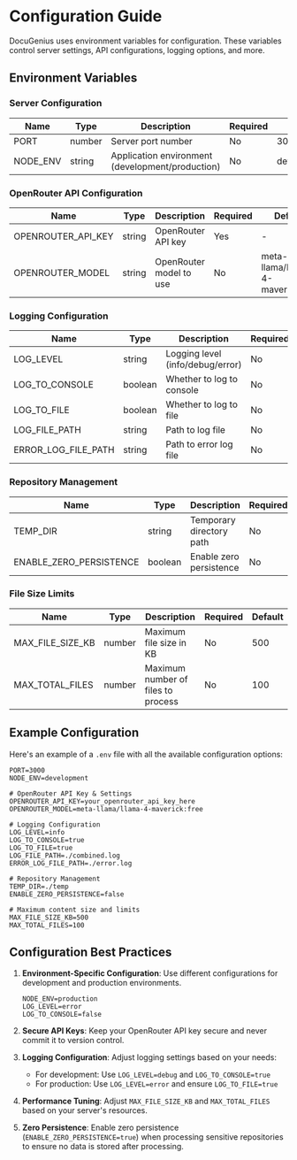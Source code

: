 # Configuration Guide

DocuGenius uses environment variables for configuration. These variables control server settings, API configurations, logging options, and more.

## Environment Variables

### Server Configuration

| Name | Type | Description | Required | Default |
|------|------|-------------|----------|---------|
| PORT | number | Server port number | No | 3000 |
| NODE_ENV | string | Application environment (development/production) | No | development |

### OpenRouter API Configuration

| Name | Type | Description | Required | Default |
|------|------|-------------|----------|---------|
| OPENROUTER_API_KEY | string | OpenRouter API key | Yes | - |
| OPENROUTER_MODEL | string | OpenRouter model to use | No | meta-llama/llama-4-maverick:free |

### Logging Configuration

| Name | Type | Description | Required | Default |
|------|------|-------------|----------|---------|
| LOG_LEVEL | string | Logging level (info/debug/error) | No | info |
| LOG_TO_CONSOLE | boolean | Whether to log to console | No | true |
| LOG_TO_FILE | boolean | Whether to log to file | No | true |
| LOG_FILE_PATH | string | Path to log file | No | ./combined.log |
| ERROR_LOG_FILE_PATH | string | Path to error log file | No | ./error.log |

### Repository Management

| Name | Type | Description | Required | Default |
|------|------|-------------|----------|---------|
| TEMP_DIR | string | Temporary directory path | No | ./temp |
| ENABLE_ZERO_PERSISTENCE | boolean | Enable zero persistence | No | false |

### File Size Limits

| Name | Type | Description | Required | Default |
|------|------|-------------|----------|---------|
| MAX_FILE_SIZE_KB | number | Maximum file size in KB | No | 500 |
| MAX_TOTAL_FILES | number | Maximum number of files to process | No | 100 |

## Example Configuration

Here's an example of a `.env` file with all the available configuration options:

```
PORT=3000
NODE_ENV=development

# OpenRouter API Key & Settings
OPENROUTER_API_KEY=your_openrouter_api_key_here
OPENROUTER_MODEL=meta-llama/llama-4-maverick:free

# Logging Configuration
LOG_LEVEL=info
LOG_TO_CONSOLE=true
LOG_TO_FILE=true
LOG_FILE_PATH=./combined.log
ERROR_LOG_FILE_PATH=./error.log

# Repository Management
TEMP_DIR=./temp
ENABLE_ZERO_PERSISTENCE=false

# Maximum content size and limits
MAX_FILE_SIZE_KB=500
MAX_TOTAL_FILES=100
```

## Configuration Best Practices

1. **Environment-Specific Configuration**: Use different configurations for development and production environments.
   ```
   NODE_ENV=production
   LOG_LEVEL=error
   LOG_TO_CONSOLE=false
   ```

2. **Secure API Keys**: Keep your OpenRouter API key secure and never commit it to version control.

3. **Logging Configuration**: Adjust logging settings based on your needs:
   - For development: Use `LOG_LEVEL=debug` and `LOG_TO_CONSOLE=true`
   - For production: Use `LOG_LEVEL=error` and ensure `LOG_TO_FILE=true`

4. **Performance Tuning**: Adjust `MAX_FILE_SIZE_KB` and `MAX_TOTAL_FILES` based on your server's resources.

5. **Zero Persistence**: Enable zero persistence (`ENABLE_ZERO_PERSISTENCE=true`) when processing sensitive repositories to ensure no data is stored after processing. 